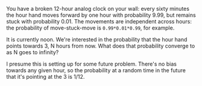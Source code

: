 You have a broken 12-hour analog clock on your wall: every sixty minutes the hour hand
moves forward by one hour with probability 9.99, but remains stuck with probability
0.01. The movements are independent across hours: the probability of move-stuck-move is
`0.99*0.01*0.99`, for example.

It is currently noon. We're interested in the probability that the hour hand points
towards 3, N hours from now. What does that probability converge to as N goes to infinity?

I presume this is setting up for some future problem. There's no bias towards any given
hour, so the probability at a random time in the future that it's pointing at the 3 is
1/12.
